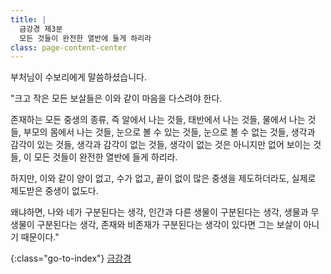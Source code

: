 ```yaml
---
title: |
  금강경 제3분
  모든 것들이 완전한 열반에 들게 하리라
class: page-content-center
---
```


부처님이 수보리에게 말씀하셨습니다.

"크고 작은 모든 보살들은
이와 같이 마음을 다스려야 한다.

존재하는 모든 중생의 종류,
즉 알에서 나는 것들,
태반에서 나는 것들,
물에서 나는 것들,
부모의 몸에서 나는 것들,
눈으로 볼 수 있는 것들,
눈으로 볼 수 없는 것들,
생각과 감각이 있는 것들,
생각과 감각이 없는 것들,
생각이 없는 것은 아니지만
없어 보이는 것들,
이 모든 것들이
완전한 열반에 들게 하리라.

하지만, 이와 같이 양이 없고, 수가 없고,
끝이 없이 많은 중생을 제도하더라도,
실제로 제도받은 중생이 없도다.

왜냐하면, 나와 네가 구분된다는 생각,
인간과 다른 생물이 구분된다는 생각,
생물과 무생물이 구분된다는 생각,
존재와 비존재가 구분된다는 생각이 있다면
그는 보살이 아니기 때문이다."

{:class="go-to-index"}
[금강경](index)